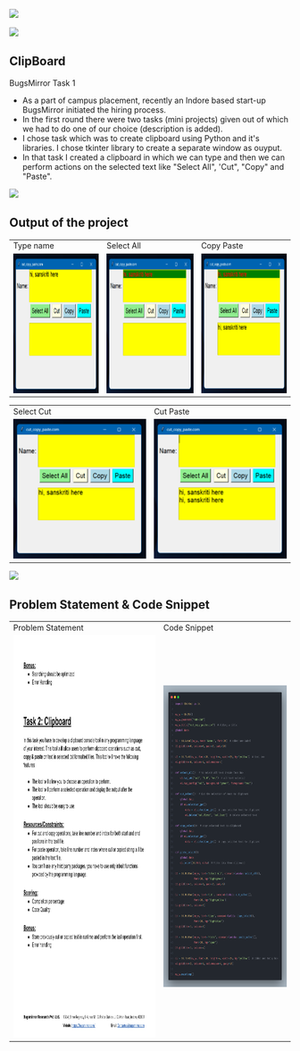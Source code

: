 <a href="LICENSE"><img src="https://img.shields.io/badge/License-MIT-purple.svg?labelColor=303030" /></a>
<br />

![](https://i.imgur.com/waxVImv.png)

## ClipBoard

BugsMirror Task 1

* As a part of campus placement, recently an Indore based start-up BugsMirror initiated the hiring process.
* In the first round there were two tasks (mini projects) given out of which we had to do one of our choice (description is added).
* I chose task which was to create clipboard using Python and it's libraries. I chose tkinter library to create a separate window as ouyput.
* In that task I created a clipboard in which we can type and then we can perform actions on the selected text like "Select All", 'Cut", "Copy" and "Paste".

![](https://i.imgur.com/waxVImv.png)

## Output of the project

<table>
  <tr>
    <td>Type name</td>
    <td>Select All</td>
    <td>Copy Paste</td>
  </tr>
  <tr>
    <td><img src="Output/Type.png" width=250 height=250></td>
    <td><img src="Output/Select All.png" width=250 height=250></td>
    <td><img src="Output/Copy Paste.png" width=250 height=250></td>
  </tr>
 </table>

<table align="center">
  <tr>
    <td>Select Cut</td>
    <td>Cut Paste</td>
  </tr>
  <tr>
    <td><img src="Output/Cut.png" width=250 height=250></td>
    <td><img src="Output/Cut Paste.png" width=250 height=250></td>
  </tr>
 </table>

![](https://i.imgur.com/waxVImv.png)

## Problem Statement & Code Snippet

<table>
  <tr>
    <td>Problem Statement</td>
    <td>Code Snippet</td>
  </tr>
  <tr>
    <td><img src="Output/Page 2.jpg" width=540 height=720></td>
    <td><img src="Output/CodeSnap.png" width=480 height=540></td>
  </tr>
 </table>

